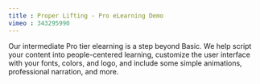 ```yaml
---
title : Proper Lifting - Pro eLearning Demo
vimeo : 343295990
---
```

Our intermediate Pro tier elearning is a step beyond Basic. We help script your content into people-centered learning, customize the user interface with your fonts, colors, and logo, and include some simple animations, professional narration, and more.